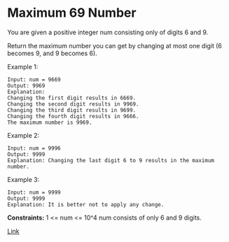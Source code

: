 # Maximum 69 Number

You are given a positive integer num consisting only of digits 6 and 9.

Return the maximum number you can get by changing at most one digit (6 becomes 9, and 9 becomes 6).

Example 1:

```
Input: num = 9669
Output: 9969
Explanation: 
Changing the first digit results in 6669.
Changing the second digit results in 9969.
Changing the third digit results in 9699.
Changing the fourth digit results in 9666.
The maximum number is 9969.
```

Example 2:

```
Input: num = 9996
Output: 9999
Explanation: Changing the last digit 6 to 9 results in the maximum number.
```

Example 3:

```
Input: num = 9999
Output: 9999
Explanation: It is better not to apply any change.
```

**Constraints:**
1 <= num <= 10^4
num consists of only 6 and 9 digits.

[Link](https://leetcode.com/problems/maximum-69-number/)